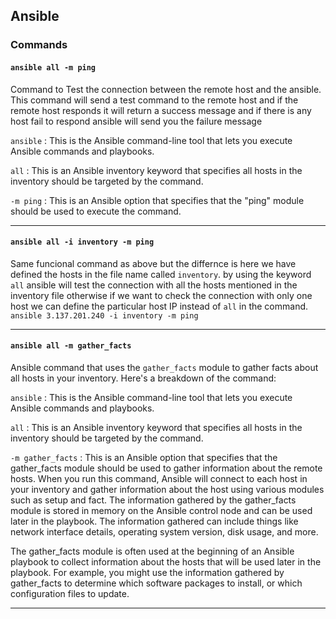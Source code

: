 ## Ansible

### Commands

#### ```ansible all -m ping```

Command to Test the connection between the remote host and the ansible. This command will send a test command to the remote host and if the remote host responds it will return a success message and if there is any host fail to respond ansible will send you the failure message

```ansible```  :   This is the Ansible command-line tool that lets you execute Ansible commands and playbooks.

```all```      :   This is an Ansible inventory keyword that specifies all hosts in the inventory should be targeted by the command.

```-m ping```  :   This is an Ansible option that specifies that the "ping" module should be used to execute the command.

-----------------------------------------------------------------------------------------------------------------------------------------------------------

#### ```ansible all -i inventory -m ping```

Same funcional command as above but the differnce is here we have defined the hosts in the file name called ```inventory```. by using the keyword ```all``` ansible will test the connection with all the hosts mentioned in the inventory file otherwise if we want to check the connection with only one host we can define the particular host IP instead of ```all``` in the command. ```ansible 3.137.201.240 -i inventory -m ping```

-----------------------------------------------------------------------------------------------------------------------------------------------------------

#### ```ansible all -m gather_facts```

Ansible command that uses the ```gather_facts``` module to gather facts about all hosts in your inventory. Here's a breakdown of the command:

```ansible``` : This is the Ansible command-line tool that lets you execute Ansible commands and playbooks.

```all``` : This is an Ansible inventory keyword that specifies all hosts in the inventory should be targeted by the command.

```-m gather_facts``` : This is an Ansible option that specifies that the gather_facts module should be used to gather information about the remote hosts.
When you run this command, Ansible will connect to each host in your inventory and gather information about the host using various modules such as setup and fact. The information gathered by the gather_facts module is stored in memory on the Ansible control node and can be used later in the playbook. The information gathered can include things like network interface details, operating system version, disk usage, and more.

The gather_facts module is often used at the beginning of an Ansible playbook to collect information about the hosts that will be used later in the playbook. For example, you might use the information gathered by gather_facts to determine which software packages to install, or which configuration files to update.

-----------------------------------------------------------------------------------------------------------------------------------------------------------

